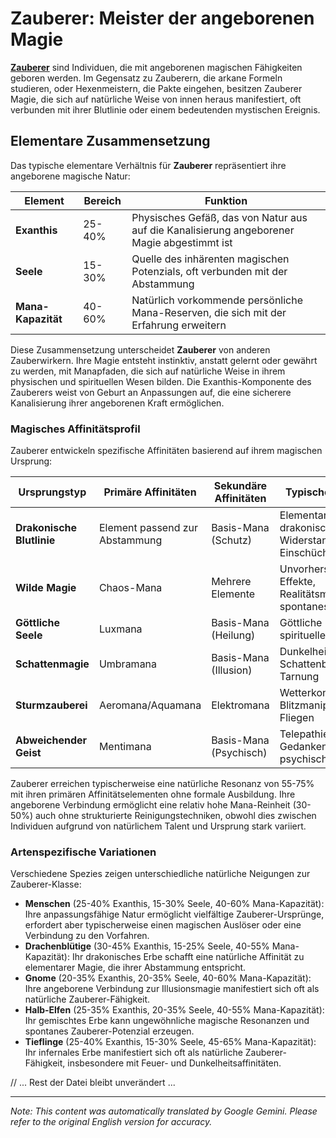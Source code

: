 # **Zauberer**: Meister der angeborenen Magie

[**Zauberer**](/codex/Classes/Sorcerer/Sorcerer.md) sind Individuen, die mit angeborenen magischen Fähigkeiten geboren werden. Im Gegensatz zu Zauberern, die arkane Formeln studieren, oder Hexenmeistern, die Pakte eingehen, besitzen Zauberer Magie, die sich auf natürliche Weise von innen heraus manifestiert, oft verbunden mit ihrer Blutlinie oder einem bedeutenden mystischen Ereignis.

## Elementare Zusammensetzung

Das typische elementare Verhältnis für **Zauberer** repräsentiert ihre angeborene magische Natur:

| Element | Bereich | Funktion |
|---------|------------|----------|
| **Exanthis** | 25-40% | Physisches Gefäß, das von Natur aus auf die Kanalisierung angeborener Magie abgestimmt ist |
| **Seele** | 15-30% | Quelle des inhärenten magischen Potenzials, oft verbunden mit der Abstammung |
| **Mana-Kapazität** | 40-60% | Natürlich vorkommende persönliche Mana-Reserven, die sich mit der Erfahrung erweitern |

Diese Zusammensetzung unterscheidet **Zauberer** von anderen Zauberwirkern. Ihre Magie entsteht instinktiv, anstatt gelernt oder gewährt zu werden, mit Manapfaden, die sich auf natürliche Weise in ihrem physischen und spirituellen Wesen bilden. Die Exanthis-Komponente des Zauberers weist von Geburt an Anpassungen auf, die eine sicherere Kanalisierung ihrer angeborenen Kraft ermöglichen.

### Magisches Affinitätsprofil

Zauberer entwickeln spezifische Affinitäten basierend auf ihrem magischen Ursprung:

| Ursprungstyp | Primäre Affinitäten | Sekundäre Affinitäten | Typische Anwendung |
|--------------|-------------------|---------------------|---------------------|
| **Drakonische Blutlinie** | Element passend zur Abstammung | Basis-Mana (Schutz) | Elementarer Schaden, drakonische Widerstandsfähigkeit, Einschüchterung |
| **Wilde Magie** | Chaos-Mana | Mehrere Elemente | Unvorhersehbare Effekte, Realitätsmanipulation, spontanes Wirken |
| **Göttliche Seele** | Luxmana | Basis-Mana (Heilung) | Göttliche Magie, Heilung, spirituelle Gemeinschaft |
| **Schattenmagie** | Umbramana | Basis-Mana (Illusion) | Dunkelheitsmanipulation, Schattenbeschwörung, Tarnung |
| **Sturmzauberei** | Aeromana/Aquamana | Elektromana | Wetterkontrolle, Blitzmanipulation, Fliegen |
| **Abweichender Geist** | Mentimana | Basis-Mana (Psychisch) | Telepathie, Gedankenkontrolle, psychischer Schaden |

Zauberer erreichen typischerweise eine natürliche Resonanz von 55-75% mit ihren primären Affinitätselementen ohne formale Ausbildung. Ihre angeborene Verbindung ermöglicht eine relativ hohe Mana-Reinheit (30-50%) auch ohne strukturierte Reinigungstechniken, obwohl dies zwischen Individuen aufgrund von natürlichem Talent und Ursprung stark variiert.

### Artenspezifische Variationen

Verschiedene Spezies zeigen unterschiedliche natürliche Neigungen zur Zauberer-Klasse:

- **Menschen** (25-40% Exanthis, 15-30% Seele, 40-60% Mana-Kapazität): Ihre anpassungsfähige Natur ermöglicht vielfältige Zauberer-Ursprünge, erfordert aber typischerweise einen magischen Auslöser oder eine Verbindung zu den Vorfahren.
- **Drachenblütige** (30-45% Exanthis, 15-25% Seele, 40-55% Mana-Kapazität): Ihr drakonisches Erbe schafft eine natürliche Affinität zu elementarer Magie, die ihrer Abstammung entspricht.
- **Gnome** (20-35% Exanthis, 20-35% Seele, 40-60% Mana-Kapazität): Ihre angeborene Verbindung zur Illusionsmagie manifestiert sich oft als natürliche Zauberer-Fähigkeit.
- **Halb-Elfen** (25-35% Exanthis, 20-35% Seele, 40-55% Mana-Kapazität): Ihr gemischtes Erbe kann ungewöhnliche magische Resonanzen und spontanes Zauberer-Potenzial erzeugen.
- **Tieflinge** (25-40% Exanthis, 15-30% Seele, 45-65% Mana-Kapazität): Ihr infernales Erbe manifestiert sich oft als natürliche Zauberer-Fähigkeit, insbesondere mit Feuer- und Dunkelheitsaffinitäten.

// ... Rest der Datei bleibt unverändert ...


---
_Note: This content was automatically translated by Google Gemini. Please refer to the original English version for accuracy._